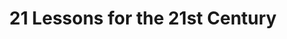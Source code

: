 ---
title: "21 Lessons for the 21st Century"
description: 'Setelah membaca Sapiens, buku ini jadi agak terasa sedikit repetitif.'
cover: "/images/reading/21-lessons-for-the-21-century.jpeg"
publishDate: 2021-02-11
authors: "Jim Collins"
---